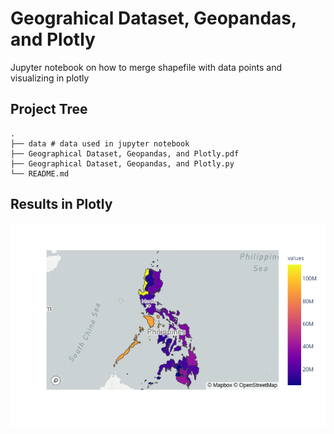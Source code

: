 # Geograhical Dataset, Geopandas, and Plotly

Jupyter notebook on how to merge shapefile with data points and visualizing in plotly

## Project Tree
```
.
├── data # data used in jupyter notebook
├── Geographical Dataset, Geopandas, and Plotly.pdf
├── Geographical Dataset, Geopandas, and Plotly.py
└── README.md
```

## Results in Plotly

![px.Choroplath_mapbox](plotly_map.png)

